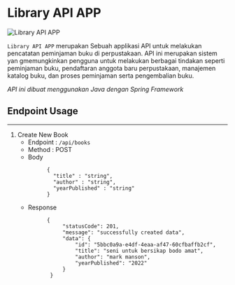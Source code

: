 # Library API APP
![Library API APP](https://github.com/Leeroyakbar/library_api/assets/71091549/2ee58d02-0e24-4946-931a-fe5637616d0f)

`Library API APP` merupakan Sebuah applikasi API untuk melakukan pencatatan peminjaman buku di perpustakaan. API ini merupakan sistem yan gmemungkinkan pengguna untuk melakukan berbagai tindakan seperti peminjaman buku, pendaftaran anggota baru perpustakaan, manajemen katalog buku, dan proses peminjaman serta pengembalian buku.

*API ini dibuat menggunakan Java dengan Spring Framework*

## Endpoint Usage
---
1. Create New Book
   - Endpoint : `/api/books`
   - Method   : POST
   - Body
     ```
           {
             "title" : "string",
             "author" : "string",
             "yearPublished" : "string"
           }
     ```
   - Response
     ```
           {
                "statusCode": 201,
                "message": "successfully created data",
                "data": {
                    "id": "5bbc0a9a-e4df-4eaa-af47-60cfbaffb2cf",
                    "title": "seni untuk bersikap bodo amat",
                    "author": "mark manson",
                    "yearPublished": "2022"
                }
            }
        ```
